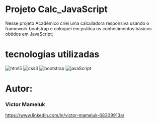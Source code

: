 # Projeto Calc_JavaScript

Nesse projeto Acadêmico criei uma calculadora responsiva usando o framework bootstrap e coloquei em prática os conhecimentos básicos obtidos em JavaScript; 


# tecnologias utilizadas
<img alt="html5" src="https://img.shields.io/badge/HTML5-E34F26?style=for-the-badge&logo=html5&logoColor=white">
<img alt="css3" src="https://img.shields.io/badge/CSS-239120?&style=for-the-badge&logo=css3&logoColor=white">
<img alt="bootstrap" src="https://img.shields.io/badge/Bootstrap-563D7C?style=for-the-badge&logo=bootstrap&logoColor=white">
<img alt="javaScript" src="https://img.shields.io/badge/JavaScript-323330?style=for-the-badge&logo=javascript&logoColor=F7DF1E"

<img src="https://github.com/VictorMameluk/Calculadora_JavaScript/blob/master/assets/CalcRespon.jpg?raw=true">


# Autor:
 
 ### Victor Mameluk 
 
 https://www.linkedin.com/in/victor-mameluk-68309913a/


